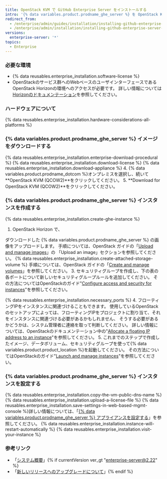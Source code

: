 ```yaml
---
title: OpenStack KVM で GitHub Enterprise Server をインストールする
intro: '{% data variables.product.prodname_ghe_server %} を OpenStack KVM 上にインストールするには、OpenStack にアクセスでき、{% data variables.product.prodname_ghe_server %} QCOW2 イメージをダウンロードすることが必要です。'
redirect_from:
  - /enterprise/admin/guides/installation/installing-github-enterprise-on-openstack-kvm/
  - /enterprise/admin/installation/installing-github-enterprise-server-on-openstack-kvm
versions:
  enterprise-server: '*'
topics:
  - Enterprise
---
```


### 必要な環境

- {% data reusables.enterprise_installation.software-license %}
- OpenStackのサービス群へのWebベースのユーザインターフェースであるOpenStack Horizonの環境へのアクセスが必要です。 詳しい情報については[Horizonのドキュメンテーション](https://docs.openstack.org/horizon/latest/)を参照してください。

### ハードウェアについて

{% data reusables.enterprise_installation.hardware-considerations-all-platforms %}

### {% data variables.product.prodname_ghe_server %} イメージをダウンロードする

{% data reusables.enterprise_installation.enterprise-download-procedural %}
{% data reusables.enterprise_installation.download-license %}
{% data reusables.enterprise_installation.download-appliance %}
4. {% data variables.product.prodname_dotcom %}オンプレミスを選択し、続いて**OpenStack KVM (QCOW2)**をクリックしてください。
5. **Download for OpenStack KVM (QCOW2)**をクリックしてください。

### {% data variables.product.prodname_ghe_server %} インスタンスを作成する

{% data reusables.enterprise_installation.create-ghe-instance %}

1. OpenStack Horizon で、

ダウンロードした {% data variables.product.prodname_ghe_server %} の画像をアップロードします。 手順については、OpenStack ガイドの「[Upload and manage images](https://docs.openstack.org/horizon/latest/user/manage-images.html)」の 「Upload an image」セクションを参照してください。
{% data reusables.enterprise_installation.create-attached-storage-volume %} 手順については、OpenStack ガイドの「[Create and manage volumes](https://docs.openstack.org/horizon/latest/user/manage-volumes.html)」を参照してください。
3. セキュリティグループを作成し、下の表の各ポートについて新しいセキュリティグループルールを追加してください。 その方法についてはOpenStackのガイド"[Configure access and security for instances](https://docs.openstack.org/horizon/latest/user/configure-access-and-security-for-instances.html)"を参照してください。

  {% data reusables.enterprise_installation.necessary_ports %}
4. フローティングIPをインスタンスに関連づけることもできます。 使用しているOpenStackのセットアップによっては、フローティングIPをプロジェクトに割り当て、それをインスタンスに関連づける必要があるかもしれません、 そうする必要があるかどうかは、システム管理者に連絡を取って判断してください。 詳しい情報については、OpenStackのドキュメンテーション中の"[Allocate a floating IP address to an instance](https://docs.openstack.org/horizon/latest/user/configure-access-and-security-for-instances.html#allocate-a-floating-ip-address-to-an-instance)"を参照してください。
5. これまでのステップで作成したイメージ、データボリューム、セキュリティグループを使って{% data variables.product.product_location %}を起動してください。 その方法についてはOpenStackのガイド"[Launch and manage instances](https://docs.openstack.org/horizon/latest/user/launch-instances.html)"を参照してください。

### {% data variables.product.prodname_ghe_server %} インスタンスを設定する

{% data reusables.enterprise_installation.copy-the-vm-public-dns-name %}
{% data reusables.enterprise_installation.upload-a-license-file %}
{% data reusables.enterprise_installation.save-settings-in-web-based-mgmt-console %}詳しい情報については、「[{% data variables.product.prodname_ghe_server %} アプライアンスを設定する](/enterprise/admin/guides/installation/configuring-the-github-enterprise-server-appliance)」を参照してください。
{% data reusables.enterprise_installation.instance-will-restart-automatically %}
{% data reusables.enterprise_installation.visit-your-instance %}

### 参考リンク

- 「[システム概要](/enterprise/admin/guides/installation/system-overview)」{% if currentVersion ver_gt "enterprise-server@2.22" %}
- 「[新しいリリースへのアップグレードについて](/admin/overview/about-upgrades-to-new-releases)」{% endif %}
